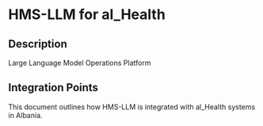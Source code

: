 # HMS-LLM for al_Health

## Description

Large Language Model Operations Platform

## Integration Points

This document outlines how HMS-LLM is integrated with al_Health systems in Albania.
